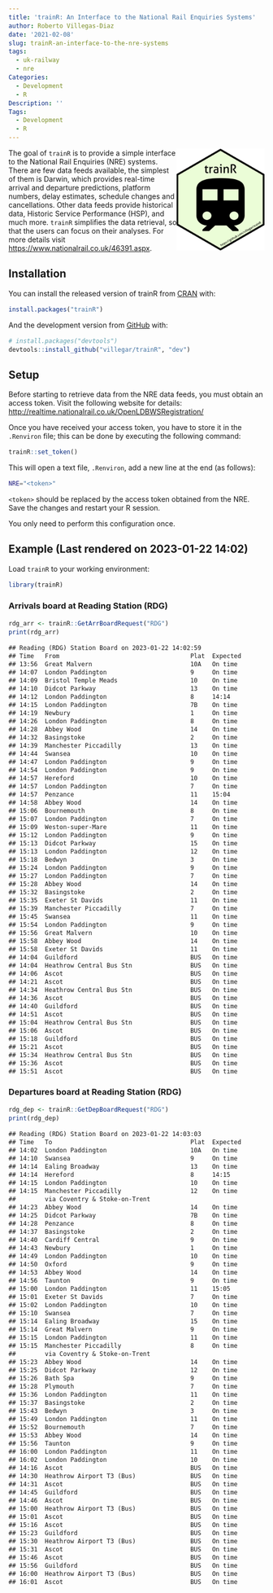 ```yaml
---
title: 'trainR: An Interface to the National Rail Enquiries Systems'
author: Roberto Villegas-Diaz
date: '2021-02-08'
slug: trainR-an-interface-to-the-nre-systems
tags:
  - uk-railway
  - nre
Categories:
  - Development
  - R
Description: ''
Tags:
  - Development
  - R
---
```


<img src="https://raw.githubusercontent.com/villegar/trainR/main/inst/images/logo.png" alt="logo" align="right" height=200px/>

The goal of `trainR` is to provide a simple interface to the 
National Rail Enquiries (NRE) systems. There are few data feeds 
available, the simplest of them is Darwin, which provides real-time 
arrival and departure predictions, platform numbers, delay estimates, 
schedule changes and cancellations. Other data feeds provide historical 
data, Historic Service Performance (HSP), and much more. `trainR` 
simplifies the data retrieval, so that the users can focus on their 
analyses. For more details visit 
https://www.nationalrail.co.uk/46391.aspx.

## Installation

You can install the released version of trainR from [CRAN](https://CRAN.R-project.org) with:

``` r
install.packages("trainR")
```

And the development version from [GitHub](https://github.com/) with:

``` r
# install.packages("devtools")
devtools::install_github("villegar/trainR", "dev")
```

## Setup
Before starting to retrieve data from the NRE data feeds, you must obtain an access token. 
Visit the following website for details: http://realtime.nationalrail.co.uk/OpenLDBWSRegistration/

Once you have received your access token, you have to store it in the `.Renviron` file; this can be 
done by executing the following command:


```r
trainR::set_token()
```

This will open a text file, `.Renviron`, add a new line at the end (as follows):

```bash
NRE="<token>"
```

`<token>` should be replaced by the access token obtained from the NRE. Save the changes and restart 
your R session.

You only need to perform this configuration once.

## Example (Last rendered on 2023-01-22 14:02)

Load `trainR` to your working environment:

```r
library(trainR)
```

### Arrivals board at Reading Station (RDG)


```r
rdg_arr <- trainR::GetArrBoardRequest("RDG")
print(rdg_arr)
```

```
## Reading (RDG) Station Board on 2023-01-22 14:02:59
## Time   From                                    Plat  Expected
## 13:56  Great Malvern                           10A   On time
## 14:07  London Paddington                       9     On time
## 14:09  Bristol Temple Meads                    10    On time
## 14:10  Didcot Parkway                          13    On time
## 14:12  London Paddington                       8     14:14
## 14:15  London Paddington                       7B    On time
## 14:19  Newbury                                 1     On time
## 14:26  London Paddington                       8     On time
## 14:28  Abbey Wood                              14    On time
## 14:32  Basingstoke                             2     On time
## 14:39  Manchester Piccadilly                   13    On time
## 14:44  Swansea                                 10    On time
## 14:47  London Paddington                       9     On time
## 14:54  London Paddington                       9     On time
## 14:57  Hereford                                10    On time
## 14:57  London Paddington                       7     On time
## 14:57  Penzance                                11    15:04
## 14:58  Abbey Wood                              14    On time
## 15:06  Bournemouth                             8     On time
## 15:07  London Paddington                       7     On time
## 15:09  Weston-super-Mare                       11    On time
## 15:12  London Paddington                       9     On time
## 15:13  Didcot Parkway                          15    On time
## 15:13  London Paddington                       12    On time
## 15:18  Bedwyn                                  3     On time
## 15:24  London Paddington                       9     On time
## 15:27  London Paddington                       7     On time
## 15:28  Abbey Wood                              14    On time
## 15:32  Basingstoke                             2     On time
## 15:35  Exeter St Davids                        11    On time
## 15:39  Manchester Piccadilly                   7     On time
## 15:45  Swansea                                 11    On time
## 15:54  London Paddington                       9     On time
## 15:56  Great Malvern                           10    On time
## 15:58  Abbey Wood                              14    On time
## 15:58  Exeter St Davids                        11    On time
## 14:04  Guildford                               BUS   On time
## 14:04  Heathrow Central Bus Stn                BUS   On time
## 14:06  Ascot                                   BUS   On time
## 14:21  Ascot                                   BUS   On time
## 14:34  Heathrow Central Bus Stn                BUS   On time
## 14:36  Ascot                                   BUS   On time
## 14:40  Guildford                               BUS   On time
## 14:51  Ascot                                   BUS   On time
## 15:04  Heathrow Central Bus Stn                BUS   On time
## 15:06  Ascot                                   BUS   On time
## 15:18  Guildford                               BUS   On time
## 15:21  Ascot                                   BUS   On time
## 15:34  Heathrow Central Bus Stn                BUS   On time
## 15:36  Ascot                                   BUS   On time
## 15:51  Ascot                                   BUS   On time
```

### Departures board at Reading Station (RDG)


```r
rdg_dep <- trainR::GetDepBoardRequest("RDG")
print(rdg_dep)
```

```
## Reading (RDG) Station Board on 2023-01-22 14:03:03
## Time   To                                      Plat  Expected
## 14:02  London Paddington                       10A   On time
## 14:10  Swansea                                 9     On time
## 14:14  Ealing Broadway                         13    On time
## 14:14  Hereford                                8     14:15
## 14:15  London Paddington                       10    On time
## 14:15  Manchester Piccadilly                   12    On time
##        via Coventry & Stoke-on-Trent           
## 14:23  Abbey Wood                              14    On time
## 14:25  Didcot Parkway                          7B    On time
## 14:28  Penzance                                8     On time
## 14:37  Basingstoke                             2     On time
## 14:40  Cardiff Central                         9     On time
## 14:43  Newbury                                 1     On time
## 14:49  London Paddington                       10    On time
## 14:50  Oxford                                  9     On time
## 14:53  Abbey Wood                              14    On time
## 14:56  Taunton                                 9     On time
## 15:00  London Paddington                       11    15:05
## 15:01  Exeter St Davids                        7     On time
## 15:02  London Paddington                       10    On time
## 15:10  Swansea                                 7     On time
## 15:14  Ealing Broadway                         15    On time
## 15:14  Great Malvern                           9     On time
## 15:15  London Paddington                       11    On time
## 15:15  Manchester Piccadilly                   8     On time
##        via Coventry & Stoke-on-Trent           
## 15:23  Abbey Wood                              14    On time
## 15:25  Didcot Parkway                          12    On time
## 15:26  Bath Spa                                9     On time
## 15:28  Plymouth                                7     On time
## 15:36  London Paddington                       11    On time
## 15:37  Basingstoke                             2     On time
## 15:43  Bedwyn                                  3     On time
## 15:49  London Paddington                       11    On time
## 15:52  Bournemouth                             7     On time
## 15:53  Abbey Wood                              14    On time
## 15:56  Taunton                                 9     On time
## 16:00  London Paddington                       11    On time
## 16:02  London Paddington                       10    On time
## 14:16  Ascot                                   BUS   On time
## 14:30  Heathrow Airport T3 (Bus)               BUS   On time
## 14:31  Ascot                                   BUS   On time
## 14:45  Guildford                               BUS   On time
## 14:46  Ascot                                   BUS   On time
## 15:00  Heathrow Airport T3 (Bus)               BUS   On time
## 15:01  Ascot                                   BUS   On time
## 15:16  Ascot                                   BUS   On time
## 15:23  Guildford                               BUS   On time
## 15:30  Heathrow Airport T3 (Bus)               BUS   On time
## 15:31  Ascot                                   BUS   On time
## 15:46  Ascot                                   BUS   On time
## 15:56  Guildford                               BUS   On time
## 16:00  Heathrow Airport T3 (Bus)               BUS   On time
## 16:01  Ascot                                   BUS   On time
```
